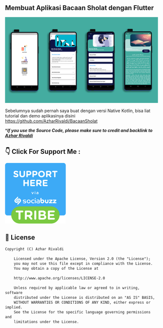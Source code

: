 ## Membuat Aplikasi Bacaan Sholat dengan Flutter

<img src="screenshot/bacaansholat_azharrivaldi.png" data-canonical-src="screenshot/bacaansholat_azharrivaldi.png" style="max-width:100%;">

Sebelumnya sudah pernah saya buat dengan versi Native Kotlin, bisa liat tutorial dan demo aplikasinya disini https://github.com/AzharRivaldi/BacaanSholat

****If you use the Source Code, please make sure to credit and backlink to [Azhar Rivaldi](https://rivaldi48.blogspot.com/)***

## 👇 Click For Support Me :
<a href="https://sociabuzz.com/azharrvldi_/donate"> 
<img src="https://github.com/AzharRivaldi/AzharRivaldi/blob/master/Support%20Here.png" width="200" height="200"></a>

## 📄 License

```
Copyright (C) Azhar Rivaldi

    Licensed under the Apache License, Version 2.0 (the "License");
    you may not use this file except in compliance with the License.
    You may obtain a copy of the License at

    http://www.apache.org/licenses/LICENSE-2.0

    Unless required by applicable law or agreed to in writing, software
    distributed under the License is distributed on an "AS IS" BASIS,
    WITHOUT WARRANTIES OR CONDITIONS OF ANY KIND, either express or implied.
    See the License for the specific language governing permissions and
    limitations under the License.

```
